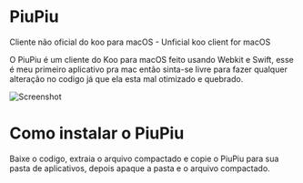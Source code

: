 # PiuPiu
Cliente não oficial do koo para macOS - Unficial koo client for macOS 

O PiuPiu é um cliente do Koo para macOS feito usando Webkit e Swift, esse é meu primeiro aplicativo pra mac então sinta-se livre para fazer qualquer alteração no codigo já que ela esta mal otimizado e quebrado.

![Screenshot](https://github.com/MigTheFlipnoteFrog/PiuPiu/blob/main/Captura%20de%20Tela%202022-11-22%20às%2017.10.23.png)

# Como instalar o PiuPiu
Baixe o codigo, extraia o arquivo compactado e copie o PiuPiu para sua pasta de aplicativos, depois apaque a pasta e o arquivo compactado.
